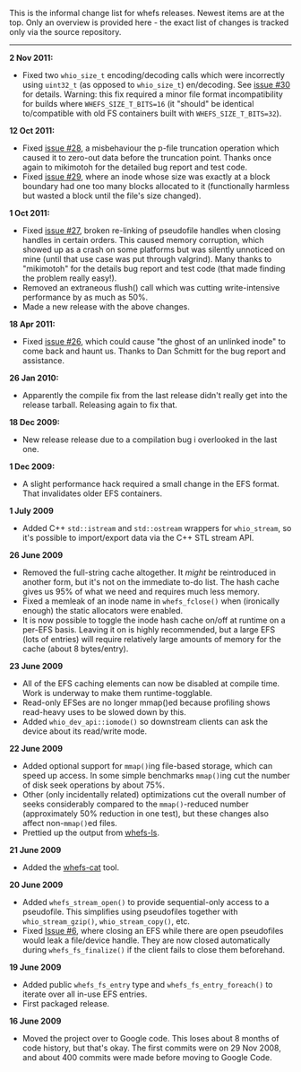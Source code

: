 This is the informal change list for whefs releases. Newest items are at the top. Only an overview is provided here - the exact list of changes is tracked only via the source repository.


---


**2 Nov 2011:**
  * Fixed two `whio_size_t` encoding/decoding calls which were incorrectly using `uint32_t` (as opposed to `whio_size_t`) en/decoding. See [issue #30](https://code.google.com/p/whefs/issues/detail?id=#30) for details. Warning: this fix required a minor file format incompatibility for builds where `WHEFS_SIZE_T_BITS=16` (it "should" be identical to/compatible with old FS containers built with `WHEFS_SIZE_T_BITS=32`).

**12 Oct 2011:**
  * Fixed [issue #28](https://code.google.com/p/whefs/issues/detail?id=#28), a misbehaviour the p-file truncation operation which caused it to zero-out data before the truncation point. Thanks once again to mikimotoh for the detailed bug report and test code.
  * Fixed [issue #29](https://code.google.com/p/whefs/issues/detail?id=#29), where an inode whose size was exactly at a block boundary had one too many blocks allocated to it (functionally harmless but wasted a block until the file's size changed).

**1 Oct 2011:**
  * Fixed [issue #27](https://code.google.com/p/whefs/issues/detail?id=#27), broken re-linking of pseudofile handles when closing handles in certain orders. This caused memory corruption, which showed up as a crash on some platforms but was silently unnoticed on mine (until that use case was put through valgrind). Many thanks to "mikimotoh" for the details bug report and test code (that made finding the problem really easy!).
  * Removed an extraneous flush() call which was cutting write-intensive performance by as much as 50%.
  * Made a new release with the above changes.

**18 Apr 2011:**
  * Fixed [issue #26](https://code.google.com/p/whefs/issues/detail?id=#26), which could cause "the ghost of an unlinked inode" to come back and haunt us. Thanks to Dan Schmitt for the bug report and assistance.

**26 Jan 2010:**
  * Apparently the compile fix from the last release didn't really get into the release tarball. Releasing again to fix that.

**18 Dec 2009:**
  * New release release due to a compilation bug i overlooked in the last one.

**1 Dec 2009:**
  * A slight performance hack required a small change in the EFS format. That invalidates older EFS containers.

**1 July 2009**
  * Added C++ `std::istream` and `std::ostream` wrappers for `whio_stream`, so it's possible to import/export data via the C++ STL stream API.

**26 June 2009**
  * Removed the full-string cache altogether. It _might_ be reintroduced in another form, but it's not on the immediate to-do list. The hash cache gives us 95% of what we need and requires much less memory.
  * Fixed a memleak of an inode name in `whefs_fclose()` when (ironically enough) the static allocators were enabled.
  * It is now possible to toggle the inode hash cache on/off at runtime on a per-EFS basis. Leaving it on is highly recommended, but a large EFS (lots of entries) will require relatively large amounts of memory for the cache (about 8 bytes/entry).

**23 June 2009**
  * All of the EFS caching elements can now be disabled at compile time. Work is underway to make them runtime-togglable.
  * Read-only EFSes are no longer mmap()ed because profiling shows read-heavy uses to be slowed down by this.
  * Added `whio_dev_api::iomode()` so downstream clients can ask the device about its read/write mode.

**22 June 2009**
  * Added optional support for `mmap()`ing file-based storage, which can speed up access. In some simple benchmarks `mmap()`ing cut the number of disk seek operations by about 75%.
  * Other (only incidentally related) optimizations cut the overall number of seeks considerably compared to the `mmap()`-reduced number (approximately 50% reduction in one test), but these changes also affect non-`mmap()`ed files.
  * Prettied up the output from [whefs-ls](WhefsLs.md).

**21 June 2009**
  * Added the [whefs-cat](WhefsCat.md) tool.

**20 June 2009**
  * Added `whefs_stream_open()` to provide sequential-only access to a pseudofile. This simplifies using pseudofiles together with `whio_stream_gzip()`, `whio_stream_copy()`, etc.
  * Fixed [Issue #6](https://code.google.com/p/whefs/issues/detail?id=#6), where closing an EFS while there are open pseudofiles would leak a file/device handle. They are now closed automatically during `whefs_fs_finalize()` if the client fails to close them beforehand.

**19 June 2009**
  * Added public `whefs_fs_entry` type and `whefs_fs_entry_foreach()` to iterate over all in-use EFS entries.
  * First packaged release.

**16 June 2009**
  * Moved the project over to Google code. This loses about 8 months of code history, but that's okay. The first commits were on 29 Nov 2008, and about 400 commits were made before moving to Google Code.
